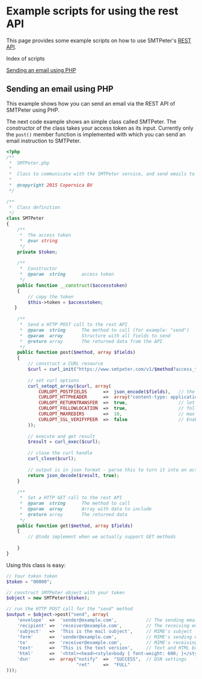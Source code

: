 # Example scripts for using the rest API

This page provides some example scripts on how to use SMTPeter's
[REST API](copernica-docs:SMTPeter/rest-api "REST API").

Index of scripts

[Sending an email using PHP](copernica-docs:SMTPeter/examples#sending-an-email-using-php)


## Sending an email using PHP

This example shows how you can send an email via the REST API of SMTPeter
using PHP.

The next code example shows an simple class called SMTPeter. The constructor
of the class takes your access token as its input. Currently only the `post()`
member function is implemented with which you can send an email instruction
to SMTPeter.

```php
<?php
/**
 *  SMTPeter.php
 * 
 *  Class to communicate with the SMTPeter service, and send emails to it
 * 
 *  @copyright 2015 Copernica BV
 */

/**
 *  Class definition
 */
class SMTPeter
{
    /**
     *  The access token
     *  @var string
     */
    private $token;
    
    /**
     *  Constructor
     *  @param  string      access token
     */
    public function __construct($accesstoken)
    {
        // copy the token
        $this->token = $accesstoken;
   }
    
    /**
     *  Send a HTTP POST call to the rest API
     *  @param  string      The method to call (for example: "send")
     *  @param  array       Structure with all fields to send
     *  @return array       The returned data from the API
     */
    public function post($method, array $fields)
    {
        // construct a CURL resource
        $curl = curl_init("https://www.smtpeter.com/v1/$method?access_token=".urlencode($this->token));
        
        // set curl options
        curl_setopt_array($curl, array(
            CURLOPT_POSTFIELDS      =>  json_encode($fields),   // the data to post - JSON encoded to allow deeply nested arrays
            CURLOPT_HTTPHEADER      =>  array("content-type: application/json"),    // tell server that we send JSON
            CURLOPT_RETURNTRANSFER  =>  true,                   // let curl_exec return the result
            CURLOPT_FOLLOWLOCATION  =>  true,                   // follow 'location:' headers
            CURLOPT_MAXREDIRS       =>  10,                     // max number of redirects to follow
            CURLOPT_SSL_VERIFYPEER  =>  false                   // Enables HTTPS connections - even if wrongly configured
        ));
        
        // execute and get result
        $result = curl_exec($curl);
        
        // close the curl handle
        curl_close($curl);
        
        // output is in json format - parse this to turn it into an actual array
        return json_decode($result, true);
    }
    
    /**
     *  Set a HTTP GET call to the rest API
     *  @param  string      The method to call
     *  @param  array       Array with data to include
     *  @return array       The returned data
     */
    public function get($method, array $fields)
    {
        // @todo implement when we actually support GET methods
        
    }
}
```

Using this class is easy:
```php
// Your token token
$token = "00000";

// construct SMTPeter object with your token
$object = new SMTPeter($token);

// run the HTTP POST call for the "send" method
$output = $object->post("send", array(
    'envelope'  =>  'sender@example.com',           // The sending email address
    'recipient' =>  'receiver@example.com',         // The receiving email address
    'subject'   =>  'This is the mail subject',     // MIME's subject
    'form'      =>  'sender@example.com',           // MIME's sending email address
    'to'        =>  'receiver@example.com',         // MIME's receiving email addres
    'text'      =>  'This is the text version',     // Text and HTML bodies
    'html'      =>  '<html><head><style>body { font-weight: 600; }</style></head><body>This is the html version.</body></html>'
    'dsn'	    =>  array("notify"  =>  "SUCCESS",  // DSN settings
						  "ret"     =>  "FULL"
)));


